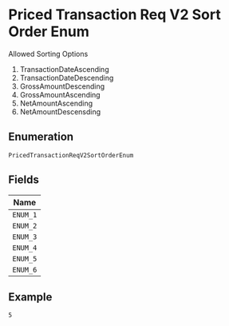 
# Priced Transaction Req V2 Sort Order Enum

Allowed Sorting Options

1. TransactionDateAscending
2. TransactionDateDescending
3. GrossAmountDescending
4. GrossAmountAscending
5. NetAmountAscending
6. NetAmountDescensding

## Enumeration

`PricedTransactionReqV2SortOrderEnum`

## Fields

| Name |
|  --- |
| `ENUM_1` |
| `ENUM_2` |
| `ENUM_3` |
| `ENUM_4` |
| `ENUM_5` |
| `ENUM_6` |

## Example

```
5
```

